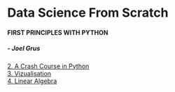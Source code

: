 # Data Science From Scratch

#### FIRST PRINCIPLES WITH PYTHON
##### - Joel Grus

[2. A Crash Course in Python](https://mybinder.org/v2/gh/prteek/dataScienceFromScratch/master?filepath=CrashCourseInPython.ipynb)  
[3. Vizualisation](https://mybinder.org/v2/gh/prteek/dataScienceFromScratch/master?filepath=VisualizingData.ipynb)    
[4. Linear Algebra](https://mybinder.org/v2/gh/prteek/data-science/master?filepath=LinearAlgebra.ipynb)
